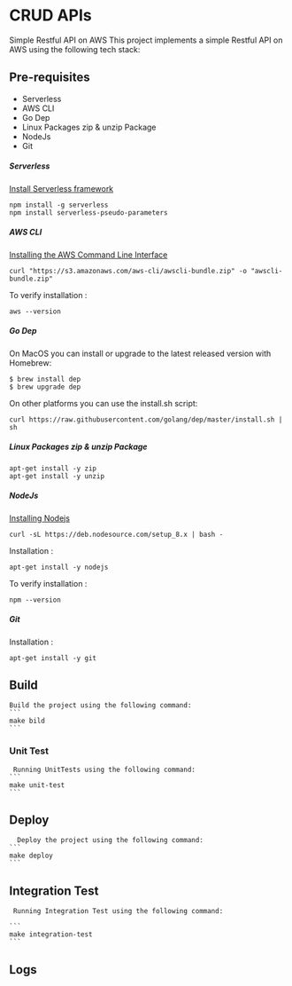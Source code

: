 # CRUD APIs 
Simple Restful API on AWS
This project implements a simple Restful API on AWS using the following tech stack:
## Pre-requisites
* Serverless
* AWS CLI
* Go Dep
* Linux Packages zip & unzip Package
* NodeJs
* Git
##### Serverless
[Install Serverless framework](https://serverless.com/framework/docs/providers/aws/guide/quick-start/)
```
npm install -g serverless
npm install serverless-pseudo-parameters
```
##### AWS CLI
[Installing the AWS Command Line Interface](https://docs.aws.amazon.com/cli/latest/userguide/installing.html)
```
curl "https://s3.amazonaws.com/aws-cli/awscli-bundle.zip" -o "awscli-bundle.zip"
```
To verify installation :
```
aws --version
```
##### Go Dep
On MacOS you can install or upgrade to the latest released version with Homebrew:
```
$ brew install dep
$ brew upgrade dep
```
On other platforms you can use the install.sh script:
```
curl https://raw.githubusercontent.com/golang/dep/master/install.sh | sh
```
##### Linux Packages zip & unzip Package
```
apt-get install -y zip
apt-get install -y unzip
```
##### NodeJs
[Installing Nodejs](https://nodejs.org/en/download/)
```
curl -sL https://deb.nodesource.com/setup_8.x | bash -
```
Installation :
```
apt-get install -y nodejs
```
To verify installation :
```
npm --version
```
##### Git
Installation :
```
apt-get install -y git
```
## Build
    Build the project using the following command:
    ```
    make bild
    ```
### Unit Test

     Running UnitTests using the following command:
    ```
    make unit-test
    ```
## Deploy
      Deploy the project using the following command:
    ```
    make deploy
    ```
## Integration Test
     Running Integration Test using the following command:
      
    ```
    make integration-test
    ```
## Logs
